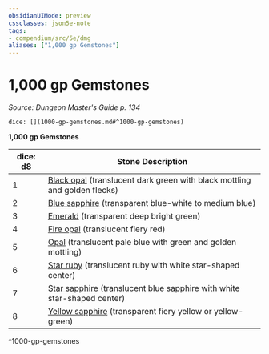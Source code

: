 ```yaml
---
obsidianUIMode: preview
cssclasses: json5e-note
tags:
- compendium/src/5e/dmg
aliases: ["1,000 gp Gemstones"]
---
```

# 1,000 gp Gemstones
*Source: Dungeon Master's Guide p. 134* 

`dice: [](1000-gp-gemstones.md#^1000-gp-gemstones)`

**1,000 gp Gemstones**

| dice: d8 | Stone Description |
|----------|-------------------|
| 1 | [Black opal](4-Resources/Compendium/items/black-opal.md) (translucent dark green with black mottling and golden flecks) |
| 2 | [Blue sapphire](4-Resources/Compendium/items/blue-sapphire.md) (transparent blue-white to medium blue) |
| 3 | [Emerald](4-Resources/Compendium/items/emerald.md) (transparent deep bright green) |
| 4 | [Fire opal](4-Resources/Compendium/items/fire-opal.md) (translucent fiery red) |
| 5 | [Opal](4-Resources/Compendium/items/opal.md) (translucent pale blue with green and golden mottling) |
| 6 | [Star ruby](4-Resources/Compendium/items/star-ruby.md) (translucent ruby with white star-shaped center) |
| 7 | [Star sapphire](4-Resources/Compendium/items/star-sapphire.md) (translucent blue sapphire with white star-shaped center) |
| 8 | [Yellow sapphire](4-Resources/Compendium/items/yellow-sapphire.md) (transparent fiery yellow or yellow-green) |
^1000-gp-gemstones